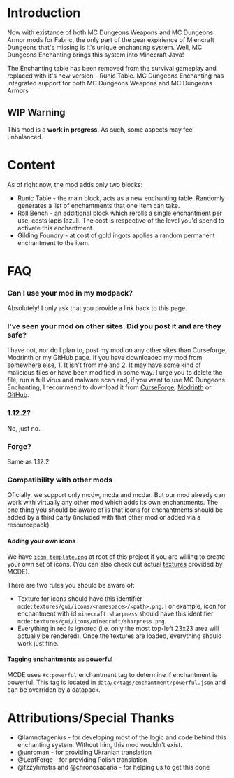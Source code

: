 # Introduction
Now with existance of both MC Dungeons Weapons and MC Dungeons Armor mods for Fabric, the only part of the gear expirience of Miencraft Dungeons that's missing is it's unique enchanting system. Well, MC Dungeons Enchanting brings this system into Minecraft Java!

The Enchanting table has been removed from the survival gameplay and replaced with it's new version - Runic Table.
MC Dungeons Enchanting has integrated support for both MC Dungeons Weapons and MC Dungeons Armors


## WIP Warning
This mod is a **work in progress**. As such, some aspects may feel unbalanced.


# Content
As of right now, the mod adds only two blocks: 
 - Runic Table - the main block, acts as a new enchanting table. Randomly generates a list of enchantments that one Item can take.
 - Roll Bench - an additional block which rerolls a single enchantment per use, costs lapis lazuli. The cost is respective of the level you'd spend to activate this enchantment.
 - Gilding Foundry - at cost of gold ingots applies a random permanent enchantment to the item.

# FAQ
### Can I use your mod in my modpack?
Absolutely! I only ask that you provide a link back to this page.

### I've seen your mod on other sites. Did you post it and are they safe?
I have not, nor do I plan to, post my mod on any other sites than Curseforge, Modrinth or my GitHub page. If you have downloaded my mod from somewhere else, 1. It isn't from me and 2. It may have some kind of malicious files or have been modified in some way. I urge you to delete the file, run a full virus and malware scan and, if you want to use MC Dungeons Enchanting, I recommend to download it from [CurseForge](https://curseforge.com/minecraft/mc-mods/mc-dungeons-enchanting), [Modrinth](https://modrinth.com/mod/mc-dungeons-enchanting) or [GitHub](https://github.com/EndLone/MCDE/releases).

### 1.12.2?
No, just no.

### Forge?
Same as 1.12.2

### Compatibility with other mods
Oficially, we support only mcdw, mcda and mcdar. But our mod already can work with virtually any other mod which adds its own enchantments.
The one thing you should be aware of is that icons for enchantments should be added by a third party (included with that other mod or added via a resourcepack).

#### Adding your own icons
We have [`icon_template.png`](icon_template.png) at root of this project if you are willing to create your own set of icons. (You can also check out actual [textures](/src/main/resources/assets/mcde/textures/gui/icons) provided by MCDE).

There are two rules you should be aware of:
 - Texture for icons should have this identifier `mcde:textures/gui/icons/<namespace>/<path>.png`. For example, icon for enchantment with id `minecraft:sharpness` should have this identifier `mcde:textures/gui/icons/minecraft/sharpness.png`.
 - Everything in red is ignored (i.e. only the most top-left 23x23 area will actually be rendered).
Once the textures are loaded, everything should work just fine.

#### Tagging enchantments as powerful
MCDE uses `#c:powerful` enchantment tag to determine if enchantment is powerful.
This tag is located in `data/c/tags/enchantment/powerful.json` and can be overriden by a datapack.

# Attributions/Special Thanks
- @Iamnotagenius - for developing most of the logic and code behind this enchanting system. Without him, this mod wouldn't exist.
- @unroman - for providing Ukranian translation
- @LeafForge - for providing Polish translation
- @fzzyhmstrs and @chronosacaria - for helping us to get this done

